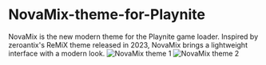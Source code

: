 ﻿# NovaMix-theme-for-Playnite

NovaMix is ​​the new modern theme for the Playnite game loader. Inspired by zeroantix's ReMiX theme released in 2023, NovaMix brings a lightweight interface with a modern look.
![NovaMix theme 1](https://github.com/user-attachments/assets/8e9b1aae-80ea-46df-a5d1-93e73b6f226f)
![NovaMix theme 2](https://github.com/user-attachments/assets/9053d8ea-0a8d-4537-b810-ebb18cc7b12c)
